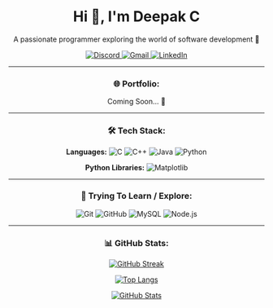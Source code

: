 <div align="center">
  <h1>Hi 👋, I'm Deepak C</h1>
  <p>A passionate programmer exploring the world of software development 🚀</p>

  <a href="https://discord.com/users/deepak_gamer">
    <img src="https://img.shields.io/badge/Discord-deepak__gamer-5865F2?style=for-the-badge&logo=discord&logoColor=white" alt="Discord">
  </a>
  <a href="mailto:deepakcm27@gmail.com">
    <img src="https://img.shields.io/badge/Gmail-deepakcm27@gmail.com-D14836?style=for-the-badge&logo=gmail&logoColor=white" alt="Gmail">
  </a>
  <a href="https://www.linkedin.com/in/deepak-c-8ab91136b">
    <img src="https://img.shields.io/badge/LinkedIn-Deepak%20CM-blue?style=for-the-badge&logo=linkedin&logoColor=white" alt="LinkedIn">
  </a>

  ---

  ### 🌐 Portfolio:
  Coming Soon... 🚧

  ---

  ### 🛠️ Tech Stack:

  **Languages:**
  ![C](https://img.shields.io/badge/C-00599C?style=for-the-badge&logo=c&logoColor=white)
  ![C++](https://img.shields.io/badge/C++-00599C?style=for-the-badge&logo=c%2B%2B&logoColor=white)
  ![Java](https://img.shields.io/badge/Java-ED8B00?style=for-the-badge&logo=java&logoColor=white)
  ![Python](https://img.shields.io/badge/Python-3776AB?style=for-the-badge&logo=python&logoColor=white)

  **Python Libraries:**
  ![Matplotlib](https://img.shields.io/badge/Matplotlib-11557C?style=for-the-badge&logo=matplotlib&logoColor=white)

  ---

  ### 🧠 Trying To Learn / Explore:

  ![Git](https://img.shields.io/badge/Git-F05032?style=for-the-badge&logo=git&logoColor=white)
  ![GitHub](https://img.shields.io/badge/GitHub-181717?style=for-the-badge&logo=github)
  ![MySQL](https://img.shields.io/badge/MySQL-4479A1?style=for-the-badge&logo=mysql&logoColor=white)
  ![Node.js](https://img.shields.io/badge/Node.js-339933?style=for-the-badge&logo=nodedotjs&logoColor=white)

  ---

  ### 📊 GitHub Stats:

  [![GitHub Streak](https://streak-stats.demolab.com?user=DeepakC-Coder&theme=tokyonight_duo&hide_border=false)](https://git.io/streak-stats)

  [![Top Langs](https://github-readme-stats.vercel.app/api/top-langs/?username=DeepakC-Coder&layout=compact&theme=tokyonight)](https://github.com/anuraghazra/github-readme-stats)

  [![GitHub Stats](https://github-readme-stats.vercel.app/api?username=DeepakC-Coder&show_icons=true&theme=tokyonight)](https://github.com/anuraghazra/github-readme-stats)

</div>
